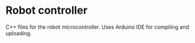 # Robot controller

C++ files for the robot microcontroller. Uses Arduino IDE for compiling and uploading.
